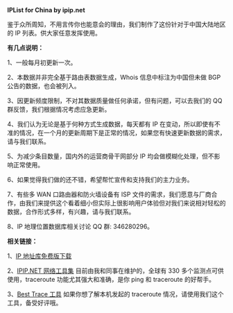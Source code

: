 **IPList for China by ipip.net**

鉴于众所周知，不用言传你也能意会的理由，我们制作了这份针对于中国大陆地区的 IP 列表。供大家任意发挥使用。

**有几点说明：**

1、一般每月初更新一次。

2、本数据并非完全基于路由表数据生成，Whois 信息中标注为中国但未做 BGP 公告的数据，也会被列入。

3、因更新频度限制，不对其数据质量做任何承诺，但有问题，可以去我们的 QQ 群反馈，我们根据情况考虑应急更新。

4、我们认为无论是基于何种方式生成数据，每天都有 IP 在变动，所以即使有不准的情况，在一个月的更新周期下是正常的情况，如果您有快速更新数据的需求，请与我们联系。

5、为减少条目数量，国内外的运营商骨干网部分 IP 均会做模糊化处理，但不影响正常使用。

6、如果觉得我们做的还不错，希望帮忙宣传和支持我们的主力业务。

7、有些多 WAN 口路由器和防火墙设备有 ISP 文件的需求，我们愿意与厂商合作，由我们来提供这个看着细小但实际上很影响用户体验但对我们来说相对轻松的数据，合作形式多样，有兴趣，请与我们联系。

8、IP 地理位置数据库相关讨论 QQ 群: 346280296。

**相关链接：**

1、[IP 地址库免费版下载](https://www.ipip.net/ipdb.html "IPIP.NET IP 归属地数据库")

2、[IPIP.NET 网络工具集](https://www.ipip.net/traceroute.php "IPIP.NET 网络工具集") 目前由我和同事在维护的，全球有 330 多个监测点可供使用，traceroute 功能尤其强大和准确，是你 ping 和 traceroute 的好帮手。

3、[Best Trace 工具](https://www.ipip.net/download.html#ip_trace "Best Trace 工具") 如果你想了解本机发起的 traceroute 情况，请使用我们这个工具，备受好评哦。